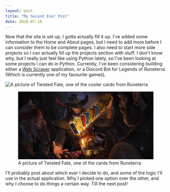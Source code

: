 ```yaml
---
layout: post
title: "My Second Ever Post"
date: 2020-07-10
---
```


Now that the site is set up, I gotta actually fill it up. I've added some information to the Home and About pages, but I need to add more before I can consider them to 
be complete pages. I also need to start more side projects so I can actually fill up the projects section with stuff. I don't know why, but I really just feel like using Python lately, so I've been looking at some projects I can do in Python. Currently, I've been considering building either a <a href="https://en.wikipedia.org/wiki/Web_scraping" target="_blank">Web Scraper</a> application, or a Discord Bot for Legends of Runeterra (Which is currently one of my favourite games).

![A picture of Twisted Fate, one of the cooler cards from Runeterra](/images/twisted-fate.jpg)
<figure>
    <img src="images/twisted-fate.jpg" alt="A picture of Twisted Fate, one of the cards from Runeterra">
    <figcaption>A picture of Twisted Fate, one of the cards from Runeterra</figcaption>
</figure>

I'll probably post about which ever I decide to do, and some of the logic I'll use in the actual application. Why I picked one option over the other, and why I choose to do things a certain way. Till the next post!